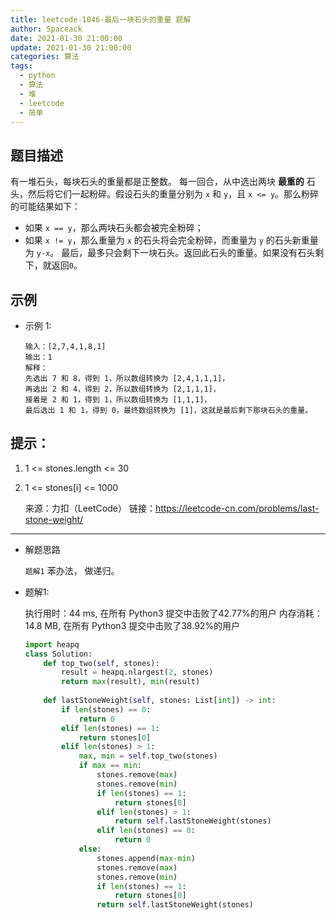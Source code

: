 ```yaml
---
title: leetcode-1046-最后一块石头的重量 题解
author: Spaceack
date: 2021-01-30 21:00:00
update: 2021-01-30 21:00:00
categories: 算法
tags: 
  - python
  - 算法
  - 堆
  - leetcode
  - 简单
---
```


## 题目描述

有一堆石头，每块石头的重量都是正整数。
每一回合，从中选出两块 **最重的** 石头，然后将它们一起粉碎。假设石头的重量分别为 `x` 和 `y`，且 `x <= y`。那么粉碎的可能结果如下：
- 如果 `x == y`，那么两块石头都会被完全粉碎；
- 如果 `x != y`，那么重量为 `x` 的石头将会完全粉碎，而重量为 `y` 的石头新重量为 `y-x`。
最后，最多只会剩下一块石头。返回此石头的重量。如果没有石头剩下，就返回`0`。


## 示例
- 示例 1:
    ```
    输入：[2,7,4,1,8,1]
	输出：1
	解释：
	先选出 7 和 8，得到 1，所以数组转换为 [2,4,1,1,1]，
	再选出 2 和 4，得到 2，所以数组转换为 [2,1,1,1]，
	接着是 2 和 1，得到 1，所以数组转换为 [1,1,1]，
	最后选出 1 和 1，得到 0，最终数组转换为 [1]，这就是最后剩下那块石头的重量。
    ```
## 提示：
1. 1 <= stones.length <= 30
2. 1 <= stones[i] <= 1000

    来源：力扣（LeetCode）
    链接：https://leetcode-cn.com/problems/last-stone-weight/
    

---
- 解题思路

    `题解1` 苯办法， 做递归。

- 题解1:

    执行用时：44 ms, 在所有 Python3 提交中击败了42.77%的用户
    内存消耗：14.8 MB, 在所有 Python3 提交中击败了38.92%的用户

    ```python
	import heapq
	class Solution:
	    def top_two(self, stones):
	        result = heapq.nlargest(2, stones)
	        return max(result), min(result)
	    
	    def lastStoneWeight(self, stones: List[int]) -> int:
	        if len(stones) == 0:
	            return 0 
	        elif len(stones) == 1:
	            return stones[0]
	        elif len(stones) > 1:
	            max, min = self.top_two(stones)
	            if max == min:
	                stones.remove(max)
	                stones.remove(min)
	                if len(stones) == 1:
	                    return stones[0]
	                elif len(stones) > 1:
	                    return self.lastStoneWeight(stones)
	                elif len(stones) == 0:
	                    return 0
	            else:
	                stones.append(max-min)
	                stones.remove(max)
	                stones.remove(min)
	                if len(stones) == 1:
	                    return stones[0]
	                return self.lastStoneWeight(stones)
    ```